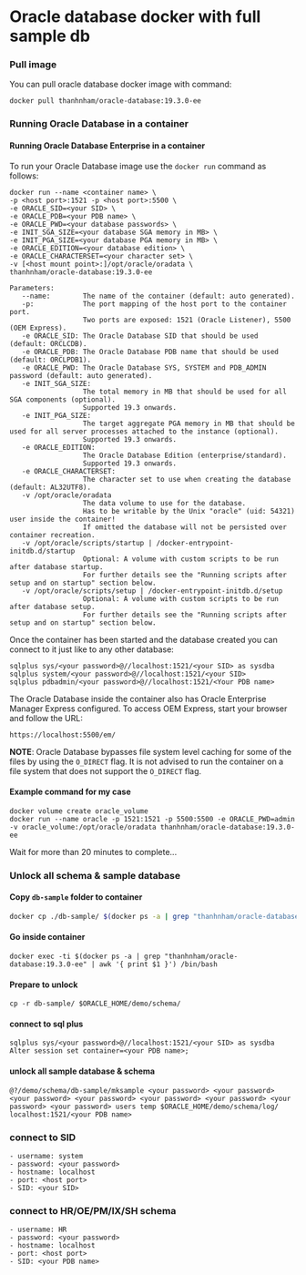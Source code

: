 # Oracle database docker with full sample db

### Pull image

You can pull oracle database docker image with command:

```shell script
docker pull thanhnham/oracle-database:19.3.0-ee
```

### Running Oracle Database in a container

#### Running Oracle Database Enterprise in a container

To run your Oracle Database image use the `docker run` command as follows:

    docker run --name <container name> \
    -p <host port>:1521 -p <host port>:5500 \
    -e ORACLE_SID=<your SID> \
    -e ORACLE_PDB=<your PDB name> \
    -e ORACLE_PWD=<your database passwords> \
    -e INIT_SGA_SIZE=<your database SGA memory in MB> \
    -e INIT_PGA_SIZE=<your database PGA memory in MB> \
    -e ORACLE_EDITION=<your database edition> \
    -e ORACLE_CHARACTERSET=<your character set> \
    -v [<host mount point>:]/opt/oracle/oradata \
    thanhnham/oracle-database:19.3.0-ee
    
    Parameters:
       --name:        The name of the container (default: auto generated).
       -p:            The port mapping of the host port to the container port.
                      Two ports are exposed: 1521 (Oracle Listener), 5500 (OEM Express).
       -e ORACLE_SID: The Oracle Database SID that should be used (default: ORCLCDB).
       -e ORACLE_PDB: The Oracle Database PDB name that should be used (default: ORCLPDB1).
       -e ORACLE_PWD: The Oracle Database SYS, SYSTEM and PDB_ADMIN password (default: auto generated).
       -e INIT_SGA_SIZE:
                      The total memory in MB that should be used for all SGA components (optional).
                      Supported 19.3 onwards.
       -e INIT_PGA_SIZE:
                      The target aggregate PGA memory in MB that should be used for all server processes attached to the instance (optional).
                      Supported 19.3 onwards.
       -e ORACLE_EDITION:
                      The Oracle Database Edition (enterprise/standard).
                      Supported 19.3 onwards.
       -e ORACLE_CHARACTERSET:
                      The character set to use when creating the database (default: AL32UTF8).
       -v /opt/oracle/oradata
                      The data volume to use for the database.
                      Has to be writable by the Unix "oracle" (uid: 54321) user inside the container!
                      If omitted the database will not be persisted over container recreation.
       -v /opt/oracle/scripts/startup | /docker-entrypoint-initdb.d/startup
                      Optional: A volume with custom scripts to be run after database startup.
                      For further details see the "Running scripts after setup and on startup" section below.
       -v /opt/oracle/scripts/setup | /docker-entrypoint-initdb.d/setup
                      Optional: A volume with custom scripts to be run after database setup.
                      For further details see the "Running scripts after setup and on startup" section below.

Once the container has been started and the database created you can connect to it just like to any other database:

    sqlplus sys/<your password>@//localhost:1521/<your SID> as sysdba
    sqlplus system/<your password>@//localhost:1521/<your SID>
    sqlplus pdbadmin/<your password>@//localhost:1521/<Your PDB name>

The Oracle Database inside the container also has Oracle Enterprise Manager Express configured. To access OEM Express, start your browser and follow the URL:

    https://localhost:5500/em/

**NOTE**: Oracle Database bypasses file system level caching for some of the files by using the `O_DIRECT` flag. It is not advised to run the container on a file system that does not support the `O_DIRECT` flag.

#### Example command for my case

```shell script
docker volume create oracle_volume
docker run --name oracle -p 1521:1521 -p 5500:5500 -e ORACLE_PWD=admin -v oracle_volume:/opt/oracle/oradata thanhnham/oracle-database:19.3.0-ee
```

Wait for more than 20 minutes to complete...

### Unlock all schema & sample database

#### Copy `db-sample` folder to container

```sh
docker cp ./db-sample/ $(docker ps -a | grep "thanhnham/oracle-database:19.3.0-ee" | awk '{ print $1 }'):/home/oracle
```

#### Go inside container

```shell script
docker exec -ti $(docker ps -a | grep "thanhnham/oracle-database:19.3.0-ee" | awk '{ print $1 }') /bin/bash
```

#### Prepare to unlock

```shell script
cp -r db-sample/ $ORACLE_HOME/demo/schema/
```

#### connect to sql plus

```shell script
sqlplus sys/<your password>@//localhost:1521/<your SID> as sysdba
Alter session set container=<your PDB name>;
```

#### unlock all sample database & schema

```shell script
@?/demo/schema/db-sample/mksample <your password> <your password> <your password> <your password> <your password> <your password> <your password> <your password> users temp $ORACLE_HOME/demo/schema/log/ localhost:1521/<your PDB name>
```

### connect to SID

    - username: system
    - password: <your password>
    - hostname: localhost
    - port: <host port>
    - SID: <your SID>

### connect to HR/OE/PM/IX/SH schema

    - username: HR
    - password: <your password>
    - hostname: localhost
    - port: <host port>
    - SID: <your PDB name>

